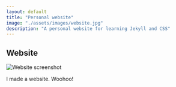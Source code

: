 ```yaml
---
layout: default
title: "Personal website"
image: "./assets/images/website.jpg"
description: "A personal website for learning Jekyll and CSS"
---
```


## Website

<img src="{{ page.image | relative_url }}" alt="Website screenshot" class="styled-image">

I made a website. Woohoo!
